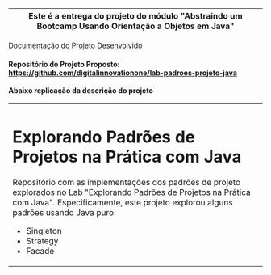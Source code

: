 
 
 **Este é a entrega do projeto do módulo "Abstraindo um Bootcamp Usando Orientação a Objetos em Java"**  | 
 --- |
 
 <a href="https://evertonsmoraes.github.io/padroes-projeto-java/" target="_blank">Documentação do Projeto Desenvolvido</a>
 #### Repositório do Projeto Proposto: <a href="https://github.com/digitalinnovationone/lab-padroes-projeto-java" target="_blank">https://github.com/digitalinnovationone/lab-padroes-projeto-java</a>

**Abaixo replicação da descrição do projeto**
<table>
  <tr><td>
<h1>  Explorando Padrões de Projetos na Prática com Java </h1>

Repositório com as implementações dos padrões de projeto explorados no Lab "Explorando Padrões de Projetos na Prática com Java". Especificamente, este projeto explorou alguns padrões usando Java puro:
- Singleton
- Strategy
- Facade

</td></tr>
</table>
